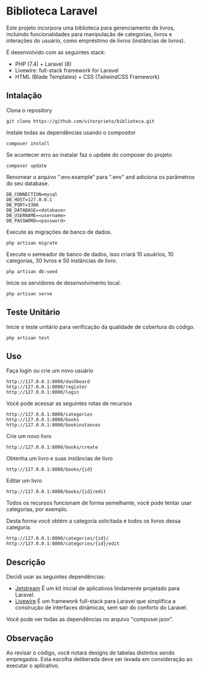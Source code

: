 # Biblioteca Laravel

Este projeto incorpora uma biblioteca para gerenciamento de livros, incluindo funcionalidades para manipulação de categorias, livros e interações do usuário, como empréstimo de livros (instâncias de livros).

É desenvolvido com as seguintes stack:

* PHP (7.4) + Laravel (8)
* Livewire: full-stack framework for Laravel
* HTML (Blade Templates) + CSS (TailwindCSS Framework)

## Intalação

Clona o repository

    git clone https://github.com/vitorprieto/biblioteca.git

Instale todas as dependências usando o compositor

    composer install
	
Se acontecer erro ao instalar faz o update do composer do projeto

	composer update

Renomear o arquivo ".env.example" para ".env" and adiciona os parâmetros do seu database.
    
    DB_CONNECTION=mysql
    DB_HOST=127.0.0.1
    DB_PORT=3306
    DB_DATABASE=<database>
    DB_USERNAME=<username>
    DB_PASSWORD=<password>

Execute as migrações de banco de dados.

    php artisan migrate

Execute o semeador de banco de dados, isso criará 10 usuários, 10 categorias, 30 livros e 50 instâncias de livro.

    php artisan db:seed

Inicie os servidores de desenvolvimento local.

    php artisan serve
	
## Teste Unitário

Inicie o teste unitário para verificação da qualidade de cobertura do código.

	php artisan test

## Uso

Faça login ou crie um novo usuário

    http://127.0.0.1:8000/dashboard
    http://127.0.0.1:8000/register
    http://127.0.0.1:8000/login
    
Você pode acessar as seguintes rotas de recursos

    http://127.0.0.1:8000/categories
    http://127.0.0.1:8000/books
    http://127.0.0.1:8000/bookinstances

Crie um novo livro

    http://127.0.0.1:8000/books/create

Obtenha um livro e suas instâncias de livro

    http://127.0.0.1:8000/books/{id}

Editar um livro
 
    http://127.0.0.1:8000/books/{id}/edit

Todos os recursos funcionam de forma semelhante, você pode tentar usar categorias, por exemplo.

Desta forma você obtém a categoria solicitada e todos os livros dessa categoria.

    http://127.0.0.1:8000/categories/{id}/
    http://127.0.0.1:8000/categories/{id}/edit

## Descrição

Decidi usar as seguintes dependências:

* [Jetstream](https://jetstream.laravel.com/2.x/introduction.html) É um kit inicial de aplicativos lindamente projetado para Laravel.
* [Livewire](https://laravel-livewire.com/) É um framework full-stack para Laravel que simplifica a construção de interfaces dinâmicas, sem sair do conforto do Laravel.

Você pode ver todas as dependências no arquivo "composer.json".

## Observação

Ao revisar o código, você notará designs de tabelas distintos sendo empregados. Esta escolha deliberada deve ser levada em consideração ao executar o aplicativo.

